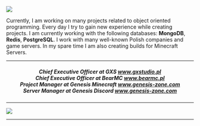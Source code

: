 <img align="center" max-width="20%" max-height="20%" src="https://i.imgur.com/REl9lfv.png"/>

Currently, I am working on many projects related to object oriented programming. Every day I try to gain new experience while creating projects.
I am currently working with the following databases: **MongoDB**, **Redis**, **PostgreSQL**. I work with many well-known Polish companies and game servers. 
In my spare time I am also creating builds for Minecraft Servers.

---

<h5 align="center">
  
 Chief Executive Officer at GXS www.gxstudio.pl <br>
 Chief Executive Officer at BearMC www.bearmc.pl <br>
 Project Manager at Genesis Minecraft www.genesis-zone.com <br>
 Server Manager at Genesis Discord www.genesis-zone.com <br>
  
</h5>
  
---

<img src="https://github-readme-stats.vercel.app/api?username=senceye&show_icons=true&hide_border=true&theme=material-palenight&count_private=true"><br>

---

